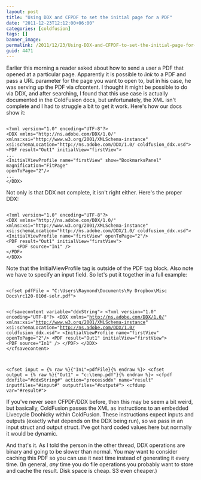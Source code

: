 ```yaml
---
layout: post
title: "Using DDX and CFPDF to set the initial page for a PDF"
date: "2011-12-23T12:12:00+06:00"
categories: [coldfusion]
tags: []
banner_image: 
permalink: /2011/12/23/Using-DDX-and-CFPDF-to-set-the-initial-page-for-a-PDF
guid: 4471
---
```


Earlier this morning a reader asked about how to send a user a PDF that opened at a particular page. Apparently it is possible to <i>link</i> to a PDF and pass a URL parameter for the page you want to open to, but in his case, he was serving up the PDF via cfcontent. I thought it might be possible to do via DDX, and after searching, I found that this use case is actually documented in the ColdFusion docs, but unfortunately, the XML isn't complete and I had to struggle a bit to get it work. Here's how our docs show it:
<!--more-->
<p>

<code>
&lt;?xml version="1.0" encoding="UTF-8"?&gt;
&lt;DDX xmlns="http://ns.adobe.com/DDX/1.0/"
xmlns:xsi="http://www.w3.org/2001/XMLSchema-instance"
xsi:schemaLocation="http://ns.adobe.com/DDX/1.0/ coldfusion_ddx.xsd"&gt;
&lt;PDF result="Out1" initialView="firstView"&gt;
...
&lt;InitialViewProfile name="firstView" show="BookmarksPanel" magnification="FitPage"
openToPage="2"/&gt;
...
&lt;/DDX&gt;
</code>

<p>

Not only is that DDX not complete, it isn't right either. Here's the proper DDX:

<p>

<code>
&lt;?xml version="1.0" encoding="UTF-8"?&gt;
&lt;DDX xmlns="http://ns.adobe.com/DDX/1.0/" xmlns:xsi="http://www.w3.org/2001/XMLSchema-instance" xsi:schemaLocation="http://ns.adobe.com/DDX/1.0/ coldfusion_ddx.xsd"&gt;
&lt;InitialViewProfile name="firstView" openToPage="2"/&gt;
&lt;PDF result="Out1" initialView="firstView"&gt;
	&lt;PDF source="In1" /&gt;
&lt;/PDF&gt;
&lt;/DDX&gt;
</code>

<p>

Note that the InitialViewProfile tag is outside of the PDF tag block. Also note we have to specify an input field. So let's put it together in a full example:

<p>

<code>
&lt;cfset pdfFile = "C:\Users\Raymond\Documents\My Dropbox\Misc Docs\rc120-010d-solr.pdf"&gt;

&lt;cfsavecontent variable="ddxString"&gt;
&lt;?xml version="1.0" encoding="UTF-8"?&gt;
&lt;DDX xmlns="http://ns.adobe.com/DDX/1.0/" xmlns:xsi="http://www.w3.org/2001/XMLSchema-instance" xsi:schemaLocation="http://ns.adobe.com/DDX/1.0/ coldfusion_ddx.xsd"&gt;
&lt;InitialViewProfile name="firstView" openToPage="2"/&gt;
&lt;PDF result="Out1" initialView="firstView"&gt;
	&lt;PDF source="In1" /&gt;
&lt;/PDF&gt;
&lt;/DDX&gt;
&lt;/cfsavecontent&gt;

&lt;cfset input = {% raw %}{"In1"=pdfFile}{% endraw %}&gt;
&lt;cfset output = {% raw %}{"Out1" = "c:\temp.pdf"}{% endraw %}&gt;
&lt;cfpdf ddxfile="#ddxString#" action="processddx" name="result" 
	   inputfiles="#input#" outputfiles="#output#"&gt;
&lt;cfdump var="#result#"&gt;
</code>

<p>

If you've never seen CFPDF/DDX before, then this may be seem a bit weird, but basically, ColdFusion passes the XML as instructions to an embedded Livecycle Doohicky within ColdFusion. These instructions expect inputs and outputs (exactly what depends on the DDX being run), so we pass in an input struct and output struct. I've got hard coded values here but normally it would be dynamic. 

<p>

And that's it. As I told the person in the other thread, DDX operations are binary and going to be slower than normal. You may want to consider caching this PDF so you can use it next time instead of generating it every time. (In general, <i>any</i> time you do file operations you probably want to store and cache the result. Disk space is cheap. S3 even cheaper.)